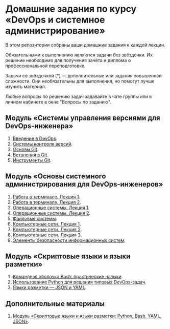 # Домашние задания по курсу «DevOps и системное администрирование» 


В этом репозитории собраны ваши домашние задания к каждой лекции. 

Обязательными к выполнению являются задачи без звёздочки. Их решение необходимо для получения зачёта и диплома о профессиональной переподготовке.

Задачи со звёздочкой (*) — дополнительные или задания повышенной сложности. Они необязательны для выполнения, но помогут лучше изучить материал.

Любые вопросы по решению задач задавайте в чате группы или в личном кабинете в окне "Вопросы по заданию".

## Модуль «Cистемы управления версиями для DevOps-инженера»

1. [Введение в DevOps](01-intro-01/README.md).
2. [Системы контроля версий](02-git-01-vcs/README.md).
3. [Основы Git](02-git-02-base/README.md).
4. [Ветвления в Git](02-git-03-branching/README.md).
5. [Инструменты Git](02-git-04-tools/README.md).

## Модуль «Основы системного администрирования для DevOps-инженеров»

1. [Работа в терминале. Лекция 1](03-sysadmin-01-terminal/README.md).
2. [Работа в терминале. Лекция 2](03-sysadmin-02-terminal/README.md).
3. [Операционные системы. Лекция 1](03-sysadmin-03-os/README.md).
4. [Операционные системы. Лекция 2](03-sysadmin-04-os/README.md).
5. [Файловые системы](https://github.com/netology-code/sysadm-homeworks/tree/devsys10/03-sysadmin-05-fs).
6. [Компьютерные сети. Лекция 1](https://github.com/netology-code/sysadm-homeworks/tree/devsys10/03-sysadmin-06-net).
7. [Компьютерные сети. Лекция 2](https://github.com/netology-code/sysadm-homeworks/tree/devsys10/03-sysadmin-07-net).
8. [Компьютерные сети. Лекция 3](https://github.com/netology-code/sysadm-homeworks/blob/devsys10/03-sysadmin-08-net/README.md).
9. [Элементы безопасности информационных систем](https://github.com/netology-code/sysadm-homeworks/tree/devsys10/03-sysadmin-09-security).

## Модуль «Скриптовые языки и языки разметки»

1. [Командная оболочка Bash: практические навыки](04-script-01-bash).
2. [Использование Python для решения типовых DevOps-задач](04-script-02-py).
3. [Языки разметки — JSON и YAML](04-script-03-yaml).

## Дополнительные материалы

1. [Модуль «Скриптовые языки и языки разметки: Python, Bash, YAML, JSON»](https://github.com/netology-code/sysadm-homeworks/tree/devsys10/04-script-03-yaml/additional-info).
